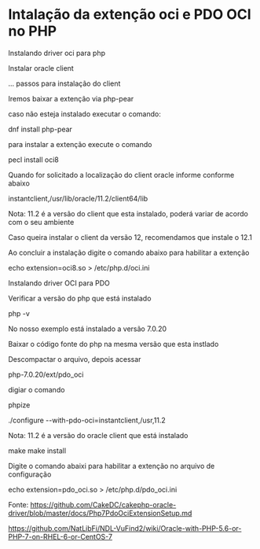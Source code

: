# Intalação da extenção oci e PDO OCI no PHP 

Instalando driver oci para php

Instalar oracle client

 ... passos para instalação do client

Iremos baixar a extenção via php-pear

caso não esteja instalado executar o comando:

dnf install php-pear

para instalar a extenção execute o comando

pecl install oci8

Quando for solicitado a localização do client oracle informe conforme abaixo

instantclient,/usr/lib/oracle/11.2/client64/lib

Nota: 11.2 é a versão do client que esta instalado, poderá variar de acordo com o seu ambiente

Caso queira instalar o client da versão 12, recomendamos que instale o 12.1

Ao concluir a instalação digite o comando abaixo para habilitar a extenção 

echo extension=oci8.so > /etc/php.d/oci.ini

Instalando driver OCI para PDO

Verificar a versão do php que está instalado

php -v

No nosso exemplo está instalado a versão 7.0.20

Baixar o código fonte do php na mesma versão que esta instlado

Descompactar o arquivo, depois acessar 

php-7.0.20/ext/pdo_oci

digiar o comando

phpize

./configure --with-pdo-oci=instantclient,/usr,11.2

Nota: 11.2 é a versão do oracle client que está instalado

make
make install

Digite o comando abaixi para habilitar a extenção no arquivo de configuração

echo extension=pdo_oci.so > /etc/php.d/pdo_oci.ini

Fonte: 
https://github.com/CakeDC/cakephp-oracle-driver/blob/master/docs/Php7PdoOciExtensionSetup.md

https://github.com/NatLibFi/NDL-VuFind2/wiki/Oracle-with-PHP-5.6-or-PHP-7-on-RHEL-6-or-CentOS-7